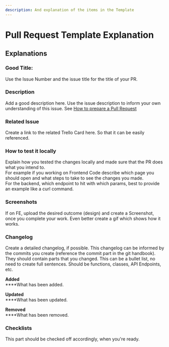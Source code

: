 ```yaml
---
description: And explanation of the items in the Template
---
```


# Pull Request Template Explanation

## Explanations

### **Good Title:**

Use the Issue Number and the issue title for the title of your PR.

### **Description**

Add a good description here. Use the issue description to inform your own understanding of this issue. See [How to prepare a Pull Request](how-to-prepare-a-pull-request-for-review.md)

### **Related Issue**

Create a link to the related Trello Card here. So that it can be easily referenced.

### **How to test it locally**

Explain how you tested the changes locally and made sure that the PR does what you intend to. \
For example if you working on Frontend Code describe which page you should open and what steps to take to see the changes you made.\
For the backend, which endpoint to hit with which params, best to provide an example like a curl command.

### **Screenshots**

If on FE, upload the desired outcome (design) and create a Screenshot, once you complete your work. Even better create a gif which shows how it works.

### **Changelog**

Create a detailed changelog, if possible. This changelog can be informed by the commits you create (reference the commit part in the git handbook). They should contain parts that you changed. This can be a bullet list, no need to create full sentences. Should be functions, classes, API Endpoints, etc.

**Added**\
****What has been added.

**Updated**\
****What has been updated.

**Removed**\
****What has been removed.

### **Checklists**

This part should be checked off accordingly, when you're ready.
